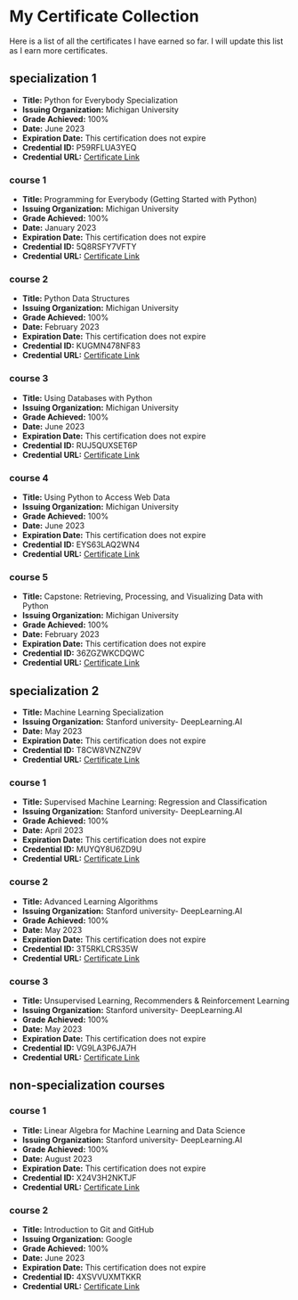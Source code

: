 # My Certificate Collection

Here is a list of all the certificates I have earned so far. I will update this list as I earn more certificates.

## specialization 1

- **Title:** Python for Everybody Specialization
- **Issuing Organization:** Michigan University
- **Grade Achieved:** 100%
- **Date:** June 2023
- **Expiration Date:** This certification does not expire
- **Credential ID:** P59RFLUA3YEQ
- **Credential URL:** [Certificate Link](https://www.coursera.org/account/accomplishments/specialization/certificate/P59RFLUA3YEQ)


### course 1

- **Title:** Programming for Everybody (Getting Started with Python)
- **Issuing Organization:** Michigan University
- **Grade Achieved:** 100%
- **Date:** January 2023
- **Expiration Date:** This certification does not expire
- **Credential ID:** 5Q8RSFY7VFTY
- **Credential URL:** [Certificate Link](https://www.coursera.org/account/accomplishments/certificate/5Q8RSFY7VFTY)

### course 2

- **Title:** Python Data Structures
- **Issuing Organization:** Michigan University
- **Grade Achieved:** 100%
- **Date:** February 2023
- **Expiration Date:** This certification does not expire
- **Credential ID:** KUGMN478NF83
- **Credential URL:** [Certificate Link](https://www.coursera.org/account/accomplishments/certificate/KUGMN478NF83)

### course 3

- **Title:** Using Databases with Python
- **Issuing Organization:** Michigan University
- **Grade Achieved:** 100%
- **Date:** June 2023
- **Expiration Date:** This certification does not expire
- **Credential ID:** RUJ5QUXSET6P
- **Credential URL:** [Certificate Link](https://www.coursera.org/account/accomplishments/certificate/RUJ5QUXSET6P)

### course 4

- **Title:** Using Python to Access Web Data
- **Issuing Organization:** Michigan University
- **Grade Achieved:** 100%
- **Date:** June 2023
- **Expiration Date:** This certification does not expire
- **Credential ID:** EYS63LAQ2WN4
- **Credential URL:** [Certificate Link](https://www.coursera.org/account/accomplishments/certificate/EYS63LAQ2WN4)

### course 5

- **Title:** Capstone: Retrieving, Processing, and Visualizing Data with Python
- **Issuing Organization:** Michigan University
- **Grade Achieved:** 100%
- **Date:** February 2023
- **Expiration Date:** This certification does not expire
- **Credential ID:** 36ZGZWKCDQWC
- **Credential URL:** [Certificate Link](https://www.coursera.org/account/accomplishments/certificate/36ZGZWKCDQWC)




## specialization 2

- **Title:** Machine Learning Specialization
- **Issuing Organization:** Stanford university- DeepLearning.AI
- **Date:** May 2023
- **Expiration Date:** This certification does not expire
- **Credential ID:** T8CW8VNZNZ9V
- **Credential URL:** [Certificate Link](https://www.coursera.org/account/accomplishments/specialization/certificate/T8CW8VNZNZ9V)



### course 1

- **Title:** Supervised Machine Learning: Regression and Classification
- **Issuing Organization:** Stanford university- DeepLearning.AI
- **Grade Achieved:** 100%
- **Date:** April 2023
- **Expiration Date:** This certification does not expire
- **Credential ID:** MUYQY8U6ZD9U
- **Credential URL:** [Certificate Link](https://www.coursera.org/account/accomplishments/certificate/MUYQY8U6ZD9U)

### course 2

- **Title:** Advanced Learning Algorithms
- **Issuing Organization:** Stanford university- DeepLearning.AI
- **Grade Achieved:** 100%
- **Date:** May 2023
- **Expiration Date:** This certification does not expire
- **Credential ID:** 3T5RKLCRS35W
- **Credential URL:** [Certificate Link](https://www.coursera.org/account/accomplishments/certificate/3T5RKLCRS35W)


### course 3

- **Title:** Unsupervised Learning, Recommenders & Reinforcement Learning
- **Issuing Organization:** Stanford university- DeepLearning.AI
- **Grade Achieved:** 100%
- **Date:** May 2023
- **Expiration Date:** This certification does not expire
- **Credential ID:** VG9LA3P6JA7H
- **Credential URL:** [Certificate Link](https://www.coursera.org/account/accomplishments/certificate/VG9LA3P6JA7H)

## non-specialization courses

### course 1

- **Title:** Linear Algebra for Machine Learning and Data Science
- **Issuing Organization:** Stanford university- DeepLearning.AI
- **Grade Achieved:** 100%
- **Date:** August 2023
- **Expiration Date:** This certification does not expire
- **Credential ID:** X24V3H2NKTJF
- **Credential URL:** [Certificate Link](https://www.coursera.org/account/accomplishments/certificate/X24V3H2NKTJF)


### course 2

- **Title:** Introduction to Git and GitHub
- **Issuing Organization:** Google
- **Grade Achieved:** 100%
- **Date:** June 2023
- **Expiration Date:** This certification does not expire
- **Credential ID:** 4XSVVUXMTKKR
- **Credential URL:** [Certificate Link](https://www.coursera.org/account/accomplishments/certificate/4XSVVUXMTKKR)

